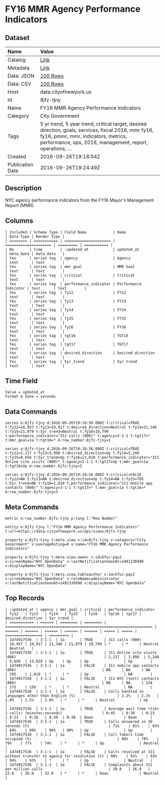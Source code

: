 # FY16 MMR Agency Performance Indicators

## Dataset

| Name | Value |
| :--- | :---- |
| Catalog | [Link](https://catalog.data.gov/dataset/fy16-mmr-performance-indicators-data-for-open-data) |
| Metadata | [Link](https://data.cityofnewyork.us/api/views/8jfz-tjny) |
| Data: JSON | [100 Rows](https://data.cityofnewyork.us/api/views/8jfz-tjny/rows.json?max_rows=100) |
| Data: CSV | [100 Rows](https://data.cityofnewyork.us/api/views/8jfz-tjny/rows.csv?max_rows=100) |
| Host | data.cityofnewyork.us |
| Id | 8jfz-tjny |
| Name | FY16 MMR Agency Performance Indicators |
| Category | City Government |
| Tags | 5 yr trend, 5 year trend, critical target, desired direction, goals, services, fiscal 2016, mmr fy16, fy16, pmmr, mmr, indicators, metrics, performance, ops, 2016, management, report, operations, ... |
| Created | 2016-09-26T19:18:54Z |
| Publication Date | 2016-09-26T19:24:49Z |

## Description

NYC agency performance indicators from the FY16 Mayor's Management Report (MMR).

## Columns

```ls
| Included | Schema Type | Field Name            | Name                  | Data Type | Render Type |
| ======== | =========== | ===================== | ===================== | ========= | =========== |
| No       | time        | :updated_at           | updated_at            | meta_data | meta_data   |
| Yes      | series tag  | agency                | Agency                | text      | text        |
| Yes      | series tag  | mmr_goal              | MMR Goal              | text      | text        |
| Yes      | series tag  | critical              | Critical              | text      | text        |
| Yes      | series tag  | performance_indicator | Performance Indicator | text      | text        |
| Yes      | series tag  | fy12                  | FY12                  | text      | text        |
| Yes      | series tag  | fy13                  | FY13                  | text      | text        |
| Yes      | series tag  | fy14                  | FY14                  | text      | text        |
| Yes      | series tag  | fy15                  | FY15                  | text      | text        |
| Yes      | series tag  | fy16                  | FY16                  | text      | text        |
| Yes      | series tag  | tgt16                 | TGT16                 | text      | text        |
| Yes      | series tag  | tgt17                 | TGT17                 | text      | text        |
| Yes      | series tag  | desired_direction     | Desired direction     | text      | text        |
| Yes      | series tag  | 5yr_trend             | 5yr trend             | text      | text        |
```

## Time Field

```ls
Value = updated_at
Format & Zone = seconds
```

## Data Commands

```ls
series e:8jfz-tjny d:2016-09-26T19:18:56.000Z t:critical=TRUE t:fy12=18,957 t:fy13=19,917 t:desired_direction=Neutral t:fy14=21,346 t:fy15=21,079 t:5yr_trend=Neutral t:fy16=18,799 t:performance_indicator="311 calls (000)" t:agency=3-1-1 t:tgt17=* t:mmr_goal=1a t:tgt16=* m:row_number.8jfz-tjny=1

series e:8jfz-tjny d:2016-09-26T19:18:56.000Z t:critical=TRUE t:fy12=2,117 t:fy13=3,998 t:desired_direction=Up t:fy14=5,248 t:fy15=9,656 t:5yr_trend=Up t:fy16=13,018 t:performance_indicator="311 Online site visits (000)" t:agency=3-1-1 t:tgt17=Up t:mmr_goal=1a t:tgt16=Up m:row_number.8jfz-tjny=2

series e:8jfz-tjny d:2016-09-26T19:18:56.000Z t:critical=FALSE t:fy12=NA t:fy13=NA t:desired_direction=Up t:fy14=NA t:fy15=705 t:5yr_trend=NA t:fy16=1,010 t:performance_indicator="311 mobile app contacts (000)" t:agency=3-1-1 t:tgt17=* t:mmr_goal=1a t:tgt16=* m:row_number.8jfz-tjny=3
```

## Meta Commands

```ls
metric m:row_number.8jfz-tjny p:long l:"Row Number"

entity e:8jfz-tjny l:"FY16 MMR Agency Performance Indicators" t:url=https://data.cityofnewyork.us/api/views/8jfz-tjny

property e:8jfz-tjny t:meta.view v:id=8jfz-tjny v:category="City Government" v:averageRating=0 v:name="FY16 MMR Agency Performance Indicators"

property e:8jfz-tjny t:meta.view.owner v:id=5fuc-pqz2 v:screenName="NYC OpenData" v:lastNotificationSeenAt=1491336998 v:displayName="NYC OpenData"

property e:8jfz-tjny t:meta.view.tableauthor v:id=5fuc-pqz2 v:screenName="NYC OpenData" v:roleName=administrator v:lastNotificationSeenAt=1491336998 v:displayName="NYC OpenData"
```

## Top Records

```ls
| :updated_at | agency | mmr_goal | critical | performance_indicator                                               | fy12   | fy13   | fy14   | fy15   | fy16   | tgt16 | tgt17 | desired_direction | 5yr_trend | 
| =========== | ====== | ======== | ======== | =================================================================== | ====== | ====== | ====== | ====== | ====== | ===== | ===== | ================= | ========= | 
| 1474917536  | 3-1-1  | 1a       | TRUE     | 311 calls (000)                                                     | 18,957 | 19,917 | 21,346 | 21,079 | 18,799 | *     | *     | Neutral           | Neutral   | 
| 1474917536  | 3-1-1  | 1a       | TRUE     | 311 Online site visits (000)                                        | 2,117  | 3,998  | 5,248  | 9,656  | 13,018 | Up    | Up    | Up                | Up        | 
| 1474917536  | 3-1-1  | 1a       | FALSE    | 311 mobile app contacts (000)                                       | NA     | NA     | NA     | 705    | 1,010  | *     | *     | Up                | NA        | 
| 1474917536  | 3-1-1  | 1a       | FALSE    | 311-NYC (text) contacts (000)                                       | NA     | NA     | 234    | 175    | 156    | *     | *     | Neutral           | NA        | 
| 1474917536  | 3-1-1  | 1a       | FALSE    | Calls handled in languages other than English (%)                   | 2.2%   | 2.1%   | 1.8%   | 2.5%   | 3.0%   | *     | *     | Neutral           | Up        | 
| 1474917536  | 3-1-1  | 1a       | TRUE     | Average wait time (tier 1 calls) (minutes:seconds)                  | 0:45   | 0:38   | 0:23   | 0:23   | 0:16   | 0:30  | 0:30  | Down              | Down      | 
| 1474917536  | 3-1-1  | 1a       | TRUE     | Calls answered in 30 seconds (%)                                    | 71%    | 81%    | 83%    | 84%    | 89%    | 80%   | 80%   | Up                | Up        | 
| 1474917536  | 3-1-1  | 1a       | FALSE    | Call takers time occupied (%)                                       | 80%    | 78%    | 79%    | 77%    | 74%    | *     | *     | Up                | Neutral   | 
| 1474917536  | 3-1-1  | 1a       | FALSE    | Calls resolved at 311 without transfer to agency for resolution (%) | 90%    | 91%    | 93%    | 94%    | 93%    | *     | *     | Up                | Neutral   | 
| 1474917536  | 3-1-1  | 1a       | FALSE    | Complaints about 311 per million calls                              | 30.0   | 26.0   | 23.0   | 26.0   | 32.0   | *     | *     | Down              | Neutral   | 
```